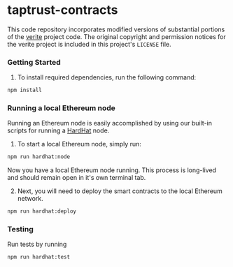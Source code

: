 # taptrust-contracts

This code repository incorporates modified versions of substantial portions of the [verite]() project code. The original copyright and permission notices for the verite project is included in this project's `LICENSE` file. 


### Getting Started


1. To install required dependencies, run the following command:

```sh
npm install
```

### Running a local Ethereum node

Running an Ethereum node is easily accomplished by using our built-in scripts for running a [HardHat](https://hardhat.org) node.

1. To start a local Ethereum node, simply run:

```sh
npm run hardhat:node
```

Now you have a local Ethereum node running. This process is long-lived and should remain open in it's own terminal tab.

2. Next, you will need to deploy the smart contracts to the local Ethereum network.

```sh
npm run hardhat:deploy
```


### Testing

Run tests by running

```sh
npm run hardhat:test
```